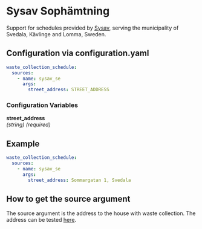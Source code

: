 # Sysav Sophämtning

Support for schedules provided by [Sysav](https://www.sysav.se/Privat/min-sophamtning/), serving the municipality of Svedala, Kävlinge and Lomma, Sweden.

## Configuration via configuration.yaml

```yaml
waste_collection_schedule:
  sources:
    - name: sysav_se
      args:
        street_address: STREET_ADDRESS
```

### Configuration Variables

**street_address**<br>
*(string) (required)*

## Example

```yaml
waste_collection_schedule:
  sources:
    - name: sysav_se
      args:
        street_address: Sommargatan 1, Svedala
```

## How to get the source argument

The source argument is the address to the house with waste collection. The address can be tested [here](https://www.sysav.se/Privat/min-sophamtning/).
